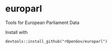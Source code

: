 # europarl
Tools for European Parliament Data

Install with 
```
devtools::install_github("rOpenGov/europarl")
```
